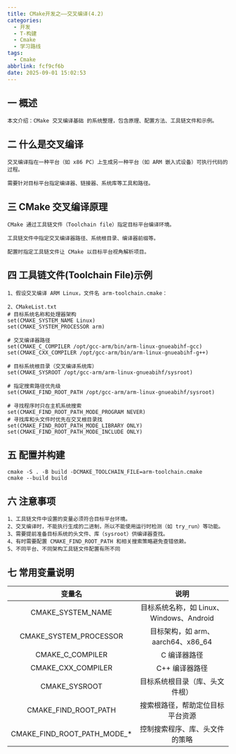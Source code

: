 ```yaml
---
title: CMake开发之——交叉编译(4.2)
categories:
  - 开发
  - T-构建
  - Cmake
  - 学习路线
tags:
  - Cmake
abbrlink: fcf9cf6b
date: 2025-09-01 15:02:53
---
```

## 一 概述

```
本文介绍：CMake 交叉编译基础 的系统整理，包含原理、配置方法、工具链文件和示例。
```

<!--more-->

## 二 什么是交叉编译

```
交叉编译指在一种平台（如 x86 PC）上生成另一种平台（如 ARM 嵌入式设备）可执行代码的过程。

需要针对目标平台指定编译器、链接器、系统库等工具和路径。
```

## 三 CMake 交叉编译原理

```
CMake 通过工具链文件（Toolchain file）指定目标平台编译环境。

工具链文件中指定交叉编译器路径、系统根目录、编译器前缀等。

配置时指定工具链文件让 CMake 以目标平台视角解析项目。
```

## 四 工具链文件(Toolchain File)示例

```
1、假设交叉编译 ARM Linux，文件名 arm-toolchain.cmake：

2、CMakeList.txt
# 目标系统名称和处理器架构
set(CMAKE_SYSTEM_NAME Linux)
set(CMAKE_SYSTEM_PROCESSOR arm)

# 交叉编译器路径
set(CMAKE_C_COMPILER /opt/gcc-arm/bin/arm-linux-gnueabihf-gcc)
set(CMAKE_CXX_COMPILER /opt/gcc-arm/bin/arm-linux-gnueabihf-g++)

# 目标系统根目录（交叉编译系统库）
set(CMAKE_SYSROOT /opt/gcc-arm/arm-linux-gnueabihf/sysroot)

# 指定搜索路径优先级
set(CMAKE_FIND_ROOT_PATH /opt/gcc-arm/arm-linux-gnueabihf/sysroot)

# 寻找程序时只在主机系统搜索
set(CMAKE_FIND_ROOT_PATH_MODE_PROGRAM NEVER)
# 寻找库和头文件时优先在交叉根目录找
set(CMAKE_FIND_ROOT_PATH_MODE_LIBRARY ONLY)
set(CMAKE_FIND_ROOT_PATH_MODE_INCLUDE ONLY)
```

## 五 配置并构建

```
cmake -S . -B build -DCMAKE_TOOLCHAIN_FILE=arm-toolchain.cmake
cmake --build build
```

## 六 注意事项

```
1、工具链文件中设置的变量必须符合目标平台环境。
2、交叉编译时，不能执行生成的二进制，所以不能使用运行时检测（如 try_run）等功能。
3、需要提前准备目标系统的头文件、库（sysroot）供编译器查找。
4、有时需要配置 CMAKE_FIND_ROOT_PATH 和相关搜索策略避免查错依赖。
5、不同平台、不同架构工具链文件配置有所不同
```

## 七 常用变量说明

|           变量名            |                   说明                   |
| :-------------------------: | :--------------------------------------: |
|      CMAKE_SYSTEM_NAME      | 目标系统名称，如 Linux、Windows、Android |
|   CMAKE_SYSTEM_PROCESSOR    |    目标架构，如 arm、aarch64、x86_64     |
|      CMAKE_C_COMPILER       |               C 编译器路径               |
|     CMAKE_CXX_COMPILER      |              C++ 编译器路径              |
|        CMAKE_SYSROOT        |      目标系统根目录（库、头文件根）      |
|    CMAKE_FIND_ROOT_PATH     |     搜索根路径，帮助定位目标平台资源     |
| CMAKE_FIND_ROOT_PATH_MODE_* |      控制搜索程序、库、头文件的策略      |


